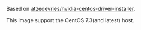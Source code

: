 Based on [atzedevries/nvidia-centos-driver-installer](https://hub.docker.com/r/atzedevries/nvidia-centos-driver-installer/).

This image support the CentOS 7.3(and latest) host.
